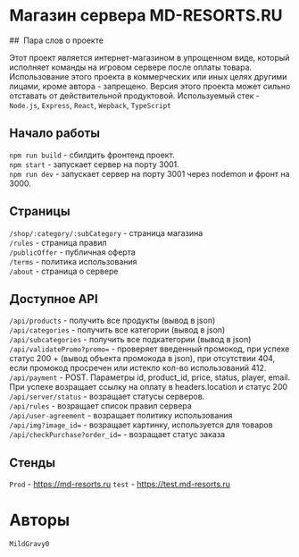 # Магазин сервера MD-RESORTS.RU

##  Пара слов о проекте

Этот проект является интернет-магазином в упрощенном виде, который исполняет команды на игровом сервере после оплаты товара.
Использование этого проекта в коммерческих или иных целях другими лицами, кроме автора - запрещено.
Версия этого проекта может сильно отставать от действительной продуктовой.
Используемый стек - `Node.js`, `Express`, `React`, `Wepback`, `TypeScript`

##  Начало работы

`npm run build` - сбилдить фронтенд проект.<br>
`npm start` - запускает сервер на порту 3001.<br>
`npm run dev` - запускает сервер на порту 3001 через nodemon и фронт на 3000.<br>

## Страницы 
`/shop/:category/:subCategory` - страница магазина<br>
`/rules` - страница правил<br>
`/publicOffer` - публичная оферта<br>
`/terms` - политика использования<br>
`/about` - страница о сервере<br>

## Доступное API

`/api/products` - получить все продукты (вывод в json) <br>
`/api/categories` - получить все категории (вывод в json)<br>
`/api/subcategories` - получить все подкатегории (вывод в json)<br>
`/api/validatePromo?promo=` - проверяет введенный промокод, при успехе статус 200 + (вывод объекта промокода в json), при отсутствии 404, если промокод просречен или истекло кол-во использований 412.<br>
`/api/payment` - POST. Параметры id, product_id, price, status, player, email. При успехе возращает ссылку на оплату в headers.location и статус 200<br>
`/api/server/status` - возращает статусы серверов.<br>
`/api/rules` - возращает список правил сервера<br>
`/api/user-agreement` - возращает политику использования <br>
`/api/img?image_id=` - возращает картинку, используется для товаров<br>
`/api/checkPurchase?order_id=` - возращает статус заказа<br>

## Стенды
`Prod` - https://md-resorts.ru
`test` - https://test.md-resorts.ru 

# Авторы
`MildGravy0`
